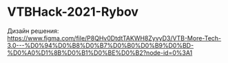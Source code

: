 # VTBHack-2021-Rybov
 
Дизайн решения: https://www.figma.com/file/P8QHv0DtdtTAKWH8ZyvyD3/VTB-More-Tech-3.0---%D0%94%D0%B8%D0%B7%D0%B0%D0%B9%D0%BD-%D0%A0%D1%8B%D0%B1%D0%BE%D0%B2?node-id=0%3A1
